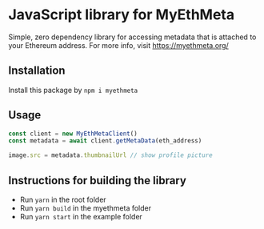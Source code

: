 # JavaScript library for MyEthMeta

Simple, zero dependency library for accessing metadata that is attached to your Ethereum address. 
For more info, visit https://myethmeta.org/

## Installation

Install this package by `npm i myethmeta`

## Usage

```javascript
const client = new MyEthMetaClient()
const metadata = await client.getMetaData(eth_address)

image.src = metadata.thumbnailUrl // show profile picture
```

## Instructions for building the library

- Run `yarn` in the root folder
- Run `yarn build` in the myethmeta folder
- Run `yarn start` in the example folder

